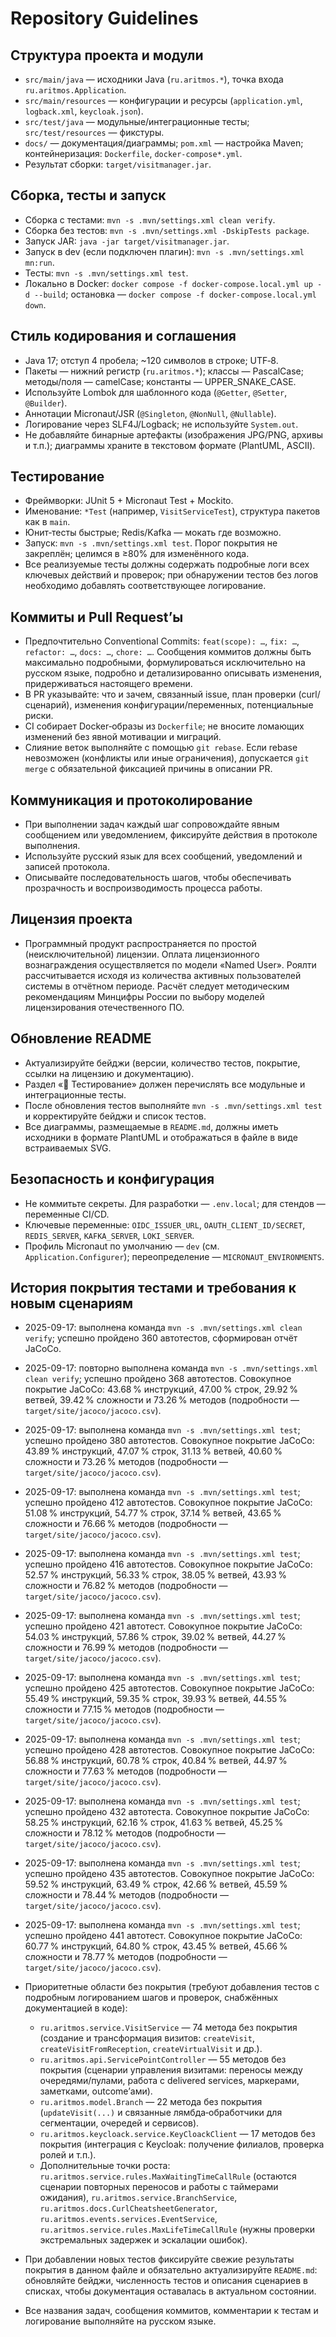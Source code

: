 # Repository Guidelines

## Структура проекта и модули
- `src/main/java` — исходники Java (`ru.aritmos.*`), точка входа `ru.aritmos.Application`.
- `src/main/resources` — конфигурации и ресурсы (`application.yml`, `logback.xml`, `keycloak.json`).
- `src/test/java` — модульные/интеграционные тесты; `src/test/resources` — фикстуры.
- `docs/` — документация/диаграммы; `pom.xml` — настройка Maven; контейнеризация: `Dockerfile`, `docker-compose*.yml`.
- Результат сборки: `target/visitmanager.jar`.

## Сборка, тесты и запуск
- Сборка с тестами: `mvn -s .mvn/settings.xml clean verify`.
- Сборка без тестов: `mvn -s .mvn/settings.xml -DskipTests package`.
- Запуск JAR: `java -jar target/visitmanager.jar`.
- Запуск в dev (если подключен плагин): `mvn -s .mvn/settings.xml mn:run`.
- Тесты: `mvn -s .mvn/settings.xml test`.
- Локально в Docker: `docker compose -f docker-compose.local.yml up -d --build`; остановка — `docker compose -f docker-compose.local.yml down`.

## Стиль кодирования и соглашения
- Java 17; отступ 4 пробела; ~120 символов в строке; UTF‑8.
- Пакеты — нижний регистр (`ru.aritmos.*`); классы — PascalCase; методы/поля — camelCase; константы — UPPER_SNAKE_CASE.
- Используйте Lombok для шаблонного кода (`@Getter`, `@Setter`, `@Builder`).
- Аннотации Micronaut/JSR (`@Singleton`, `@NonNull`, `@Nullable`).
- Логирование через SLF4J/Logback; не используйте `System.out`.
- Не добавляйте бинарные артефакты (изображения JPG/PNG, архивы и т.п.); диаграммы храните в текстовом формате (PlantUML, ASCII).

## Тестирование
- Фреймворки: JUnit 5 + Micronaut Test + Mockito.
- Именование: `*Test` (например, `VisitServiceTest`), структура пакетов как в `main`.
- Юнит‑тесты быстрые; Redis/Kafka — мокать где возможно.
- Запуск: `mvn -s .mvn/settings.xml test`. Порог покрытия не закреплён; целимся в ≥80% для изменённого кода.
- Все реализуемые тесты должны содержать подробные логи всех ключевых действий и проверок; при обнаружении тестов без логов необходимо добавлять соответствующее логирование.

## Коммиты и Pull Request’ы
- Предпочтительно Conventional Commits: `feat(scope): …`, `fix: …`, `refactor: …`, `docs: …`, `chore: …`. Сообщения коммитов должны быть максимально подробными, формулироваться исключительно на русском языке, подробно и детализированно описывать изменения, придерживаться настоящего времени.
- В PR указывайте: что и зачем, связанный issue, план проверки (curl/сценарий), изменения конфигурации/переменных, потенциальные риски.
- CI собирает Docker‑образы из `Dockerfile`; не вносите ломающих изменений без явной мотивации и миграций.
- Слияние веток выполняйте с помощью `git rebase`. Если rebase невозможен (конфликты или иные ограничения), допускается `git merge` с обязательной фиксацией причины в описании PR.

## Коммуникация и протоколирование
- При выполнении задач каждый шаг сопровождайте явным сообщением или уведомлением, фиксируйте действия в протоколе выполнения.
- Используйте русский язык для всех сообщений, уведомлений и записей протокола.
- Описывайте последовательность шагов, чтобы обеспечивать прозрачность и воспроизводимость процесса работы.

## Лицензия проекта
- Программный продукт распространяется по простой (неисключительной) лицензии.
  Оплата лицензионного вознаграждения осуществляется по модели «Named User».
  Роялти рассчитывается исходя из количества активных пользователей системы в отчётном периоде.
  Расчёт следует методическим рекомендациям Минцифры России по выбору моделей лицензирования отечественного ПО.

## Обновление README
- Актуализируйте бейджи (версии, количество тестов, покрытие, ссылки на лицензию и документацию).
- Раздел «🧪 Тестирование» должен перечислять все модульные и интеграционные тесты.
- После обновления тестов выполняйте `mvn -s .mvn/settings.xml test` и корректируйте бейджи и список тестов.
- Все диаграммы, размещаемые в `README.md`, должны иметь исходники в формате PlantUML и отображаться в файле в виде встраиваемых SVG.

## Безопасность и конфигурация
- Не коммитьте секреты. Для разработки — `.env.local`; для стендов — переменные CI/CD.
- Ключевые переменные: `OIDC_ISSUER_URL`, `OAUTH_CLIENT_ID/SECRET`, `REDIS_SERVER`, `KAFKA_SERVER`, `LOKI_SERVER`.
- Профиль Micronaut по умолчанию — `dev` (см. `Application.Configurer`); переопределение — `MICRONAUT_ENVIRONMENTS`.

## История покрытия тестами и требования к новым сценариям
- 2025-09-17: выполнена команда `mvn -s .mvn/settings.xml clean verify`; успешно пройдено 360 автотестов, сформирован отчёт JaCoCo.
- 2025-09-17: повторно выполнена команда `mvn -s .mvn/settings.xml clean verify`; успешно пройдено 368 автотестов. Совокупное покрытие JaCoCo: 43.68 % инструкций, 47.00 % строк, 29.92 % ветвей, 39.42 % сложности и 73.26 % методов (подробности — `target/site/jacoco/jacoco.csv`).
- 2025-09-17: выполнена команда `mvn -s .mvn/settings.xml test`; успешно пройдено 380 автотестов. Совокупное покрытие JaCoCo: 43.89 % инструкций, 47.07 % строк, 31.13 % ветвей, 40.60 % сложности и 73.26 % методов (подробности — `target/site/jacoco/jacoco.csv`).
- 2025-09-17: выполнена команда `mvn -s .mvn/settings.xml test`; успешно пройдено 412 автотестов. Совокупное покрытие JaCoCo: 51.08 % инструкций, 54.77 % строк, 37.14 % ветвей, 43.65 % сложности и 76.66 % методов (подробности — `target/site/jacoco/jacoco.csv`).
- 2025-09-17: выполнена команда `mvn -s .mvn/settings.xml test`; успешно пройдено 416 автотестов. Совокупное покрытие JaCoCo: 52.57 % инструкций, 56.33 % строк, 38.05 % ветвей, 43.93 % сложности и 76.82 % методов (подробности — `target/site/jacoco/jacoco.csv`).
- 2025-09-17: выполнена команда `mvn -s .mvn/settings.xml test`; успешно пройдено 421 автотест. Совокупное покрытие JaCoCo: 54.03 % инструкций, 57.86 % строк, 39.02 % ветвей, 44.27 % сложности и 76.99 % методов (подробности — `target/site/jacoco/jacoco.csv`).
- 2025-09-17: выполнена команда `mvn -s .mvn/settings.xml test`; успешно пройдено 425 автотестов. Совокупное покрытие JaCoCo: 55.49 % инструкций, 59.35 % строк, 39.93 % ветвей, 44.55 % сложности и 77.15 % методов (подробности — `target/site/jacoco/jacoco.csv`).
- 2025-09-17: выполнена команда `mvn -s .mvn/settings.xml test`; успешно пройдено 428 автотестов. Совокупное покрытие JaCoCo: 56.88 % инструкций, 60.78 % строк, 40.84 % ветвей, 44.97 % сложности и 77.63 % методов (подробности — `target/site/jacoco/jacoco.csv`).
- 2025-09-17: выполнена команда `mvn -s .mvn/settings.xml test`; успешно пройдено 432 автотеста. Совокупное покрытие JaCoCo: 58.25 % инструкций, 62.16 % строк, 41.63 % ветвей, 45.25 % сложности и 78.12 % методов (подробности — `target/site/jacoco/jacoco.csv`).
- 2025-09-17: выполнена команда `mvn -s .mvn/settings.xml test`; успешно пройдено 435 автотестов. Совокупное покрытие JaCoCo: 59.52 % инструкций, 63.49 % строк, 42.66 % ветвей, 45.59 % сложности и 78.44 % методов (подробности — `target/site/jacoco/jacoco.csv`).
- 2025-09-17: выполнена команда `mvn -s .mvn/settings.xml test`; успешно пройдено 441 автотест. Совокупное покрытие JaCoCo: 60.77 % инструкций, 64.80 % строк, 43.45 % ветвей, 45.66 % сложности и 78.77 % методов (подробности — `target/site/jacoco/jacoco.csv`).

- Приоритетные области без покрытия (требуют добавления тестов с подробным логированием шагов и проверок, снабжённых документацией в коде):
  - `ru.aritmos.service.VisitService` — 74 метода без покрытия (создание и трансформация визитов: `createVisit`, `createVisitFromReception`, `createVirtualVisit` и др.).
  - `ru.aritmos.api.ServicePointController` — 55 методов без покрытия (сценарии управления визитами: переносы между очередями/пулами, работа с delivered services, маркерами, заметками, outcome’ами).
  - `ru.aritmos.model.Branch` — 22 метода без покрытия (`updateVisit(...)` и связанные лямбда‑обработчики для сегментации, очередей и сервисов).
  - `ru.aritmos.keycloack.service.KeyCloackClient` — 17 методов без покрытия (интеграция с Keycloak: получение филиалов, проверка ролей и т.п.).
  - Дополнительные точки роста: `ru.aritmos.service.rules.MaxWaitingTimeCallRule` (остаются сценарии повторных переносов и работы с таймерами ожидания), `ru.aritmos.service.BranchService`, `ru.aritmos.docs.CurlCheatsheetGenerator`, `ru.aritmos.events.services.EventService`, `ru.aritmos.service.rules.MaxLifeTimeCallRule` (нужны проверки экстремальных задержек и эскалации ошибок).
- При добавлении новых тестов фиксируйте свежие результаты покрытия в данном файле и обязательно актуализируйте `README.md`: обновляйте бейджи, численность тестов и описания сценариев в списках, чтобы документация оставалась в актуальном состоянии.
- Все названия задач, сообщения коммитов, комментарии к тестам и логирование выполняйте на русском языке.
